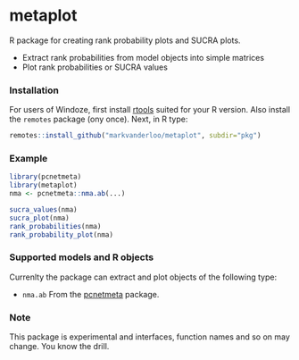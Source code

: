 # metaplot

R package for creating rank probability plots and SUCRA plots.

- Extract rank probabilities from model objects into simple matrices
- Plot rank probabilities or SUCRA values

### Installation

For users of Windoze, first install [rtools](https://cran.r-project.org/bin/windows/Rtools/) suited for
your R version. Also install the `remotes` package (ony once). Next, in R type:

```r
remotes::install_github("markvanderloo/metaplot", subdir="pkg")
```


### Example

```r
library(pcnetmeta)
library(metaplot)
nma <- pcnetmeta::nma.ab(...)

sucra_values(nma)
sucra_plot(nma)
rank_probabilities(nma)
rank_probability_plot(nma)
```

### Supported models and R objects

Currenlty the package can extract and plot objects of the following type:

- `nma.ab` From the [pcnetmeta](https://cran.r-project.org/package=pcnetmeta) package.


### Note

This package is experimental and interfaces, function names and so on may change. You know the drill.





